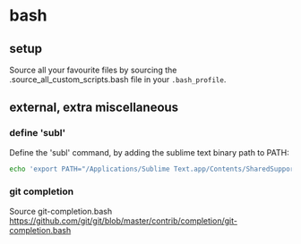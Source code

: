 # bash


## setup

Source all your favourite files by sourcing the .source_all_custom_scripts.bash file in your ```.bash_profile```.


## external, extra miscellaneous


### define 'subl'
Define the 'subl' command, by adding the sublime text binary path to PATH:
```bash
echo 'export PATH="/Applications/Sublime Text.app/Contents/SharedSupport/bin:$PATH"' >> ~/.bash_profile
```

### git completion
Source git-completion.bash
https://github.com/git/git/blob/master/contrib/completion/git-completion.bash